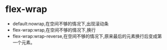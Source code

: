 # flex-wrap
- default:nowrap,在空间不够的情况下,出现滚动条
- flex-wrap:wrap,在空间不够的情况下,换行
- flex-wrap:wrap-reverse,在空间不够的情况下,原来最后的元素换行后变成第一个元素。